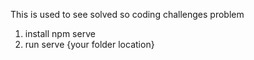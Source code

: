 This is used to see solved so coding challenges problem

1. install npm serve
2. run serve {your folder location}